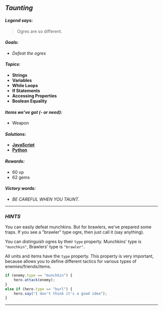 ## _Taunting_

#### _Legend says:_
> Ogres are so different.

#### _Goals:_
+ _Defeat the ogres_

#### _Topics:_
+ **Strings**
+ **Variables**
+ **While Loops**
+ **If Statements**
+ **Accessing Properties**
+ **Boolean Equality**

#### _Items we've got (- or need):_
+ Weapon

#### _Solutions:_
+ **[JavaScript](taunt.js)**
+ **[Python](taunt.py)**

#### _Rewards:_
+ 60 xp
+ 62 gems

#### _Victory words:_
+ _BE CAREFUL WHEN YOU TAUNT._

___

### _HINTS_

You can easily defeat munchkins. But for brawlers, we've prepared some traps. If you see a "brawler" type ogre, then just call it (say anything).

You can distinguish ogres by their `type` property. Munchkins' type is `"munchkin"`, Brawlers' type is `"brawler"`.

All units and items have the `type` property. This property is very important, because allows you to define different tactics for various types of enemies/friends/items.

```javascript
if (enemy.type == "munchkin") {
    hero.attack(enemy);
}
else if (hero.type == "burl") {
    hero.say("I don't think it's a good idea");
}
```

___



